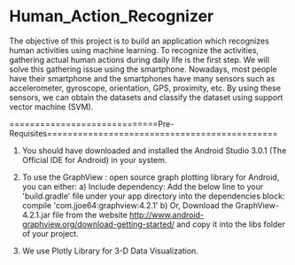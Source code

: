 # Human_Action_Recognizer

The objective of this project is to build an application which recognizes human activities using machine learning. To recognize the activities, gathering actual human actions during daily life is the first step. We will solve this gathering issue using the smartphone. Nowadays, most people have their smartphone and the smartphones have many sensors such as accelerometer, gyroscope, orientation, GPS, proximity, etc. By using these sensors, we can obtain the datasets and classify the dataset using support vector machine (SVM).

=============================Pre-Requisites=============================================
1) You should have downloaded and installed the Android Studio 3.0.1 (The Official IDE for Android) in your system.
2) To use the GraphView : open source graph plotting library for Android, you can either:
   a) Include dependency: Add the below line to your 'build.gradle' file under your app directory into the dependencies block:
                                   compile 'com.jjoe64:graphview:4.2.1'
   b) Or, Download the GraphView-4.2.1.jar file from the website http://www.android-graphview.org/download-getting-started/ and copy it into the libs folder of your project.
   
3) We use Plotly Library for 3-D Data Visualization. 
